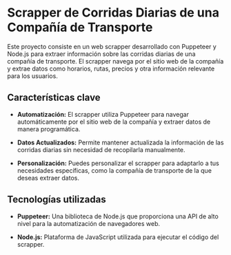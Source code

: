 # Scrapper de Corridas Diarias de una Compañía de Transporte

Este proyecto consiste en un web scrapper desarrollado con Puppeteer y Node.js para extraer información sobre las corridas diarias de una compañía de transporte. El scrapper navega por el sitio web de la compañía y extrae datos como horarios, rutas, precios y otra información relevante para los usuarios.

## Características clave

- **Automatización:** El scrapper utiliza Puppeteer para navegar automáticamente por el sitio web de la compañía y extraer datos de manera programática.

- **Datos Actualizados:** Permite mantener actualizada la información de las corridas diarias sin necesidad de recopilarla manualmente.

- **Personalización:** Puedes personalizar el scrapper para adaptarlo a tus necesidades específicas, como la compañía de transporte de la que deseas extraer datos.

## Tecnologías utilizadas

- **Puppeteer:** Una biblioteca de Node.js que proporciona una API de alto nivel para la automatización de navegadores web.

- **Node.js:** Plataforma de JavaScript utilizada para ejecutar el código del scrapper.

